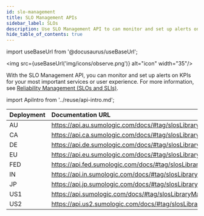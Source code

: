 ```yaml
---
id: slo-management
title: SLO Management APIs
sidebar_label: SLOs
description: Use SLO Management API to can monitor and set up alerts on KPIs for your most important services or user experience
hide_table_of_contents: true
---
```


import useBaseUrl from '@docusaurus/useBaseUrl';

<img src={useBaseUrl('img/icons/observe.png')} alt="icon" width="35"/>

With the SLO Management API, you can monitor and set up alerts on KPIs for your most important services or user experience. For more information, see [Reliability Management (SLOs and SLIs)](/docs/observability/reliability-management-slo).

import ApiIntro from '../reuse/api-intro.md';

<ApiIntro/>

| Deployment | Documentation URL                                                |
|:------------|:-------------------------------------|
| AU         | https://api.au.sumologic.com/docs/#tag/slosLibraryManagement  |
| CA         | https://api.ca.sumologic.com/docs/#tag/slosLibraryManagement  |
| DE         | https://api.de.sumologic.com/docs/#tag/slosLibraryManagement  |
| EU         | https://api.eu.sumologic.com/docs/#tag/slosLibraryManagement  |
| FED        | https://api.fed.sumologic.com/docs/#tag/slosLibraryManagement |
| IN         | https://api.in.sumologic.com/docs/#tag/slosLibraryManagement  |
| JP         | https://api.jp.sumologic.com/docs/#tag/slosLibraryManagement  |
| US1        | https://api.sumologic.com/docs/#tag/slosLibraryManagement     |
| US2        | https://api.us2.sumologic.com/docs/#tag/slosLibraryManagement |
